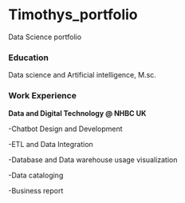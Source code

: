 # Timothys_portfolio
Data Science portfolio
### Education
Data science and Artificial intelligence, M.sc.
### Work Experience
**Data and Digital Technology @ NHBC UK**

-Chatbot Design and Development

-ETL and Data Integration

-Database and Data warehouse usage visualization

-Data cataloging

-Business report

